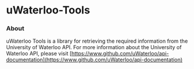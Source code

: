 # uWaterloo-Tools
### About
uWaterloo Tools is a library for retrieving the required information from the University of Waterloo API. For more information about the University of Waterloo API, please visit [https://www.github.com/uWaterloo/api-documentation](https://www.github.com/uWaterloo/api-documentation)
